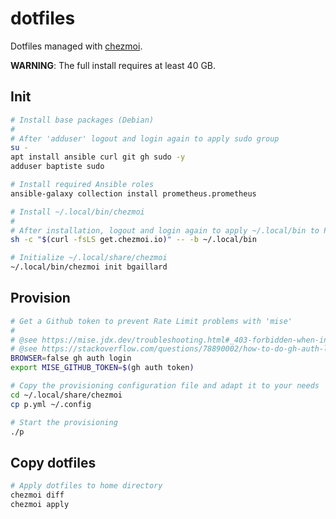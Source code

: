 # dotfiles

Dotfiles managed with [chezmoi](https://github.com/twpayne/chezmoi).

**WARNING**: The full install requires at least 40 GB.


## Init

```bash
# Install base packages (Debian)
#
# After 'adduser' logout and login again to apply sudo group
su -
apt install ansible curl git gh sudo -y
adduser baptiste sudo

# Install required Ansible roles
ansible-galaxy collection install prometheus.prometheus

# Install ~/.local/bin/chezmoi
#
# After installation, logout and login again to apply ~/.local/bin to PATH
sh -c "$(curl -fsLS get.chezmoi.io)" -- -b ~/.local/bin

# Initialize ~/.local/share/chezmoi
~/.local/bin/chezmoi init bgaillard
```


## Provision

```bash
# Get a Github token to prevent Rate Limit problems with 'mise'
#
# @see https://mise.jdx.dev/troubleshooting.html#_403-forbidden-when-installing-a-tool
# @see https://stackoverflow.com/questions/78890002/how-to-do-gh-auth-login-when-run-in-headless-mode#answer-78890003
BROWSER=false gh auth login
export MISE_GITHUB_TOKEN=$(gh auth token)

# Copy the provisioning configuration file and adapt it to your needs
cd ~/.local/share/chezmoi
cp p.yml ~/.config

# Start the provisioning
./p
```


## Copy dotfiles

```bash
# Apply dotfiles to home directory
chezmoi diff
chezmoi apply
```
